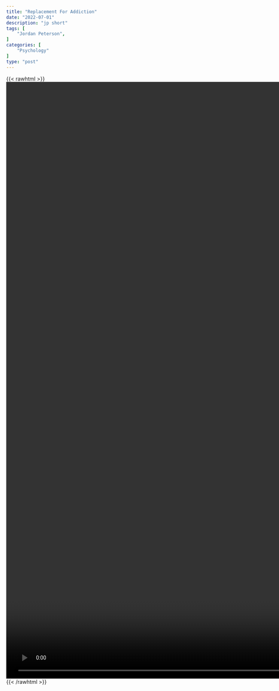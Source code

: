 ```yaml
---
title: "Replacement For Addiction"
date: "2022-07-01"
description: "jp short"
tags: [
    "Jordan Peterson",
]
categories: [
    "Psychology"
]
type: "post"
---
```

{{< rawhtml >}}
    <video style="height:40vh;width:auto" overflow="hidden" controls>
        <source src="https://clips.dev00ps.com/Jordan_Peterson/A_substitute_for_the_addiction.mp4" type="video/mp4"> 
    </video>
{{< /rawhtml >}}